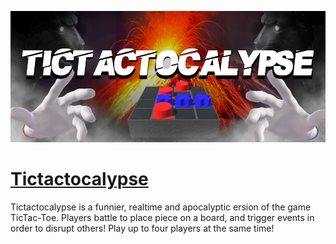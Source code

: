 <a href="https://gabrielvidal1.github.io/Tictactocalypse/" target="_blank"><img src="doc/images/cover.png"/></a>

# [Tictactocalypse](https://gabrielvidal1.github.io/Tictactocalypse/)

Tictactocalypse is a funnier, realtime and apocalyptic ersion of the game TicTac-Toe. Players battle to place piece on a board, and trigger events in order to disrupt others! Play up to four players at the same time!
